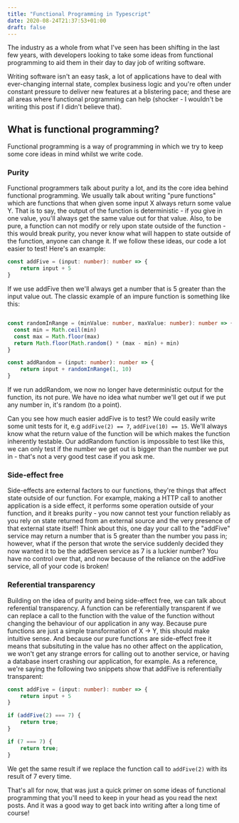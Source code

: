 ```yaml
---
title: "Functional Programming in Typescript"
date: 2020-08-24T21:37:53+01:00
draft: false
---
```


The industry as a whole from what I've seen has been shifting in the last few years, with developers looking to take some ideas from functional programming to aid them in their day to day job of writing software.

<!--more-->

Writing software isn't an easy task, a lot of applications have to deal with ever-changing internal state, complex business logic and you're often under constant pressure to deliver new features at a blistering pace; and these are all areas where functional programming can help (shocker - I wouldn't be writing this post if I didn't believe that).

## What is functional programming?

Functional programming is a way of programming in which we try to keep some core ideas in mind whilst we write code.

### Purity

Functional programmers talk about purity a lot, and its the core idea behind functional programming. We usually talk about writing "pure functions" which are functions that when given some input X always return some value Y. That is to say, the output of the function is deterministic - if you give in one value, you'll always get the same value out for that value. Also, to be pure, a function can not modify or rely upon state outside of the function - this would break purity, you never know what will happen to state outside of the function, anyone can change it. If we follow these ideas, our code a lot easier to test! Here's an example:

```typescript
const addFive = (input: number): number => {
    return input + 5
}
```

If we use addFive then we'll always get a number that is 5 greater than the input value out. The classic example of an impure function is something like this:

```typescript

const randomInRange = (minValue: number, maxValue: number): number => {
  const min = Math.ceil(min)
  const max = Math.floor(max)
  return Math.floor(Math.random() * (max - min) + min)
}

const addRandom = (input: number): number => {
    return input + randomInRange(1, 10)
}
```

If we run addRandom, we now no longer have deterministic output for the function, its not pure. We have no idea what number we'll get out if we put any number in, it's random (to a point).

Can you see how much easier addFive is to test? We could easily write some unit tests for it, e.g `addFive(2) == 7`, `addFive(10) == 15`. We'll always know what the return value of the function will be which makes the function inherently testable. Our addRandom function is impossible to test like this, we can only test if the number we get out is bigger than the number we put in - that's not a very good test case if you ask me.

### Side-effect free

Side-effects are external factors to our functions, they're things that affect state outside of our function. For example, making a HTTP call to another application is a side effect, it performs some operation outside of your function, and it breaks purity - you now cannot test your function reliably as you rely on state returned from an external source and the very presence of that external state itself! Think about this, one day your call to the "addFive" service may return a number that is 5 greater than the number you pass in; however, what if the person that wrote the service suddenly decided they now wanted it to be the addSeven service as 7 is a luckier number? You have no control over that, and now because of the reliance on the addFive service, all of your code is broken!

### Referential transparency

Building on the idea of purity and being side-effect free, we can talk about referential transparency. A function can be referentially transparent if we can replace a call to the function with the value of the function without changing the behaviour of our application in any way. Because pure functions are just a simple transformation of X -> Y, this should make intuitive sense. And because our pure functions are side-effect free it means that subsituting in the value has no other affect on the application, we won't get any strange errors for calling out to another service, or having a database insert crashing our application, for example. As a reference, we're saying the following two snippets show that addFive is referentially transparent:

```typescript
const addFive = (input: number): number => {
    return input + 5
}

if (addFive(2) === 7) {
    return true;
}
```

```typescript
if (7 === 7) {
    return true;
}
```

We get the same result if we replace the function call to `addFive(2)` with its result of 7 every time.

That's all for now, that was just a quick primer on some ideas of functional programming that you'll need to keep in your head as you read the next posts. And it was a good way to get back into writing after a long time of course!
